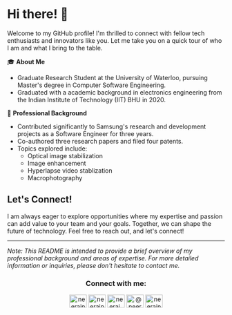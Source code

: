 # Hi there! 👋

Welcome to my GitHub profile! I'm thrilled to connect with fellow tech enthusiasts and innovators like you. Let me take you on a quick tour of who I am and what I bring to the table.

🎓 **About Me**
- Graduate Research Student at the University of Waterloo, pursuing Master's degree in Computer Software Engineering.
- Graduated with a academic background in electronics engineering from the Indian Institute of Technology (IIT) BHU in 2020.

💼 **Professional Background**
- Contributed significantly to Samsung's research and development projects as a Software Engineer for three years.
- Co-authored three research papers and filed four patents.
- Topics explored include:
  - Optical image stabilization
  - Image enhancement
  - Hyperlapse video stablization
  - Macrophotography

<!--
## Areas of Expertise

My expertise spans various domains, including:

- Optical Image Stabilization
- Photography Rules
- Audio Equalization
- Macrophotography


## Continuous Learning and Development

I believe in the power of continuous learning and have earned multiple certifications in data structures, Python, and deep learning to further hone my skills and knowledge.

## Collaboration and Innovation

I am driven by a relentless commitment to innovation and a vision to create a future where technology knows no limits. I thrive on collaborating with others, learning new things, and embracing challenges.
-->
## Let's Connect!

I am always eager to explore opportunities where my expertise and passion can add value to your team and your goals. Together, we can shape the future of technology. Feel free to reach out, and let's connect!

---
*Note: This README is intended to provide a brief overview of my professional background and areas of expertise. For more detailed information or inquiries, please don't hesitate to contact me.*
<h3 align="center">Connect with me:</h3>
<p align="center">
<a href="https://twitter.com/neerajnagar26" target="blank"><img align="center" src="https://raw.githubusercontent.com/rahuldkjain/github-profile-readme-generator/master/src/images/icons/Social/twitter.svg" alt="neerajnagar26" height="30" width="40" /></a>
<a href="https://www.linkedin.com/in/neerajnagar26/" target="blank"><img align="center" src="https://raw.githubusercontent.com/rahuldkjain/github-profile-readme-generator/master/src/images/icons/Social/linked-in-alt.svg" alt="neerajnagar26" height="30" width="40" /></a>
<a href="https://www.instagram.com/neeraj_nagar26/" target="blank"><img align="center" src="https://raw.githubusercontent.com/rahuldkjain/github-profile-readme-generator/master/src/images/icons/Social/instagram.svg" alt="neeraj_nagar26" height="30" width="40" /></a>
<a href="https://medium.com/@neerajnagar" target="blank"><img align="center" src="https://raw.githubusercontent.com/rahuldkjain/github-profile-readme-generator/master/src/images/icons/Social/medium.svg" alt="@neerajnagar" height="30" width="40" /></a>
<a href="https://leetcode.com/neerajnagar/" target="blank"><img align="center" src="https://raw.githubusercontent.com/rahuldkjain/github-profile-readme-generator/master/src/images/icons/Social/leet-code.svg" alt="neerajnagar" height="30" width="40" /></a>
</p>


